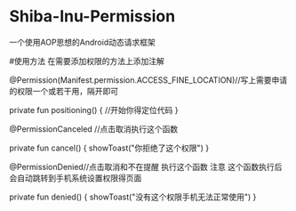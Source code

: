 # Shiba-Inu-Permission
一个使用AOP思想的Android动态请求框架


#使用方法
在需要添加权限的方法上添加注解 

@Permission(Manifest.permission.ACCESS_FINE_LOCATION)//写上需要申请的权限一个或若干用，隔开即可

 private fun positioning() {
        //开始你得定位代码
    }
 
 @PermissionCanceled //点击取消执行这个函数
 
  private fun cancel() {
        showToast("你拒绝了这个权限")
    }


@PermissionDenied//点击取消和不在提醒 执行这个函数 注意 这个函数执行后 会自动跳转到手机系统设置权限得页面

  private fun denied() {
        showToast("没有这个权限手机无法正常使用")
    }
 
 
